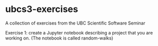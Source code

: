 # ubcs3-exercises
A collection  of exercises from the UBC Scientific Software Seminar

Exercise 1: create a Jupyter notebook describing a project that you are working on. (The notebook is called random-walks)
